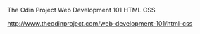 The Odin Project Web Development 101 HTML CSS

http://www.theodinproject.com/web-development-101/html-css

